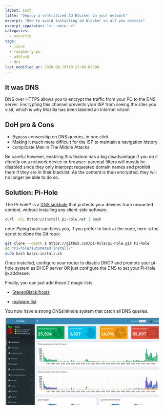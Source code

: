 ```yaml
---
layout: post
title: "Deploy a centralized Ad Blocker in your network"
excerpt: "How to avoid installing ad blocker on all you devices"
excerpt_separator: "<!--more-->"
categories:
  - security
tags:
  - linux
  - raspberry-pi
  - adblock
  - dns
last_modified_at: 2020-08-19T10:23:48-05:00
---
```


## It was DNS

DNS over HTTPS allows you to encrypt the traffic from your PC to the DNS server. Encrypting this channel prevents your ISP from seeing the sites you visit, which is why Mozilla has been labeled an Internet villain!


## DoH pro & Cons

* Bypass censorship on DNS queries, in one click
* Making it much more difficult for the ISP to maintain a navigation history
* complicate Man in The Middle Attacks

Be careful however, enabling this feature has a big disadvantage if you do it directly on a network device or browser: parental filters will mostly be disabled since they only intercept requested domain names and prohibit them if they are in their blacklist. As the content is then encrypted, they will no longer be able to do so.

## Solution: Pi-Hole

The Pi-hole® is a [DNS sinkhole](https://en.wikipedia.org/wiki/DNS_sinkhole) that protects your devices from unwanted content, without installing any client-side software.


```sh
curl -sSL https://install.pi-hole.net | bash
```
note: Piping bash can bless you, if you prefer to look at the code, here is the script to clone the Git repo:

```sh 
git clone --depth 1 https://github.com/pi-hole/pi-hole.git Pi-hole
cd "Pi-hole/automated install/"
sudo bash basic-install.sh
```
Once installed, configure your router to disable DHCP and promote your pi-hole system as DHCP server OR just configure the DNS to set your Pi-Hole Ip addresse.

Finally, you can just add those 2 magic lists:

* [StevenBlack/hosts](https://raw.githubusercontent.com/StevenBlack/hosts/master/hosts)

* [malware list](https://mirror1.malwaredomains.com/files/justdomains)


You now have a strong DNSsinkhole system that catch all DNS queries.

![pihole](/images/pihole1.png)






